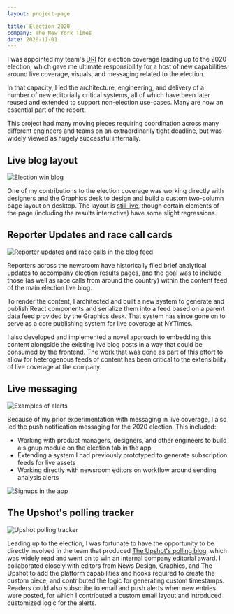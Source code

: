 ```yaml
---
layout: project-page

title: Election 2020
company: The New York Times
date: 2020-11-01
---
```


I was appointed my team's [DRI](https://about.gitlab.com/handbook/people-group/directly-responsible-individuals/) for election coverage leading up to the 2020 election, which gave me ultimate responsibility for a host of new capabilities around live coverage, visuals, and messaging related to the election.

In that capacity, I led the architecture, engineering, and delivery of a number of new editorially critical systems, all of which have been later reused and extended to support non-election use-cases. Many are now an essential part of the report.

This project had many moving pieces requiring coordination across many different engineers and teams on an extraordinarily tight deadline, but was widely viewed as hugely successful internally.

## Live blog layout

![Election win blog](/assets/images/portfolio/nytimes-elections/election-blog.png)

One of my contributions to the election coverage was working directly with designers and the Graphics desk to design and build a custom two-column page layout on desktop. The layout is [still live](https://www.nytimes.com/live/2020/11/03/us/election-day), though certain elements of the page (including the results interactive) have some slight regressions.

## Reporter Updates and race call cards

![Reporter updates and race calls in the blog feed](/assets/images/portfolio/nytimes-elections/election-ru-rcs.png)

Reporters across the newsroom have historically filed brief analytical updates to accompany election results pages, and the goal was to include those (as well as race calls from around the country) within the content feed of the main election live blog.

To render the content, I architected and built a new system to generate and publish React components and serialize them into a feed based on a parent data feed provided by the Graphics desk. That system has since gone on to serve as a core publishing system for live coverage at NYTimes.

I also developed and implemented a novel approach to embedding this content alongside the existing live blog posts in a way that could be consumed by the frontend. The work that was done as part of this effort to allow for heterogenous feeds of content has been critical to the extensibility of live coverage at the company.

## Live messaging

![Examples of alerts](/assets/images/portfolio/nytimes-elections/election-messaging-1.png)

Because of my prior experimentation with messaging in live coverage, I also led the push notification messaging for the 2020 election. This included:

* Working with product managers, designers, and other engineers to build a signup module on the election tab in the app
* Extending a system I had previously prototyped to generate subscription feeds for live assets
* Working directly with newsroom editors on workflow around sending analysis alerts


![Signups in the app](/assets/images/portfolio/nytimes-elections/election-messaging-2.png)

## The Upshot's polling tracker

![Upshot polling tracker](/assets/images/portfolio/nytimes-elections/election-polling-tracker.png)

Leading up to the election, I was fortunate to have the opportunity to be directly involved in the team that produced [The Upshot's polling blog](https://www.nytimes.com/live/2020/presidential-polls-trump-biden), which was widely read and went on to win an internal company editorial award. I collaborated closely with editors from News Design, Graphics, and The Upshot to add the platform capabilities and hooks required to create the custom piece, and contributed the logic for generating custom timestamps. Readers could also subscribe to email and push alerts when new entries were posted, for which I contributed a custom email layout and introduced customized logic for the alerts.
